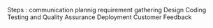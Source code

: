 Steps : 
communication
plannig
requirement gathering
Design
Coding
Testing and Quality Assurance
Deployment
Customer Feedback
